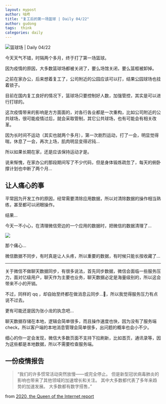 ```yaml
---
layout: mypost
author: 咕咚
title: "复工后的第一场篮球 | Daily 04/22"
author: gudong
tags:  think
categories: daily
---
```


![篮球场 | Daily 04/22](https://gitee.com/maoruibin/assert/raw/master/pic/2020/IMG_20200422_125507.jpg)

今天天气不错，时隔两个多月，终于打了第一场篮球。

因为疫情的原因，大多数篮球场都被关闭了，要么场馆关闭，要么篮框被卸掉。

之前在家办公，后来想着复工了，公司附近的公园应该可以打，结果公园球场也挂着锁子。

目前在国内复工良好的情况下，篮球场只要控制好人数，加强管控，其实是可以进行打球的。

这次疫情带来的影响是方方面面的，对各行各业都是一次重构，比如公司附近的公共球场，很可能疫情过后，就会采取管制，其它公共球场，也有可能会有相关改革。

因为长时间不运动（其实也就两个多月），第一次剧烈运动，打了一会，明显觉得喘，休息了一会，再次上场，肌肉明显变得迟钝…

所以如果长期在家，还是应该保持运动才是。

说来惭愧，在家办公的那段期间写了不少代码，但是身体锻炼疏忽了，每天的俯卧撑计划也中断了两个月…

##  让人痛心的事
平常因为开发工作的原因，经常需要清除应用数据，所以对清除数据的操作相当熟练，甚至都可以闭眼操作。

结果…

今天一不小心，在清理微信旁边的一个应用的数据时，把微信的数据清理了…

![](https://gitee.com/maoruibin/assert/raw/master/pic/2020/Screenshot_20200422-201559.jpg)

那个痛心…

微信数据不同步，有时真是让人头疼，所以重要的数据，有时候只能长按收藏了…

-------
 
关于微信不做聊天数据同步，有很多说法，首先同步数据，微信会面临一些服务压力，面对亿级用户，聊天作为主要也业务，聊天数据必定是海量级别的，所以这会带来不小的开销。

不过，同样的 qq ，却自始至终都在做消息云同步…🤫，所以我觉得服务压力有点说不过去。

更有可能还是因为张小龙的执念吧…

聊天数据存储在本地，逻辑会简单很多，而且操作速度也快，因为没有了服务端 check，所以客户端的本地消息管理会简单很多，出问题的概率也会小不少。

细心的你一定会发现，微信大多数页面不支持下拉刷新，比如首页，通讯录等，因为这些都是本地数据，所以不需要检查服务端。


##  一份疫情报告
>  “我们的许多惯常活动突然放慢——或完全停止。 但是新型冠状病毒肺炎的影响也带来了其他领域的加速增长和关注。 其中大多数都代表了多年来趋势的加速发展。 大多数都有数字搭售，”

from [2020, the Queen of the Internet report](https://which-50.com/highlights-from-mary-meekers-covid-19-report/)
